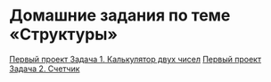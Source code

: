 # Домашние задания по теме «Структуры»

   [Первый проект Задача 1. Калькулятор двух чисел](Task%201.%20Calculator%20of%20two%20numbers/Task%201.%20Calculator%20of%20two%20numbers.cpp)
   [Первый проект Задача 2. Счетчик](Task%202.%20Counter/Task%202.%20Counter.cpp)